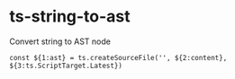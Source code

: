 # ts-string-to-ast

Convert string to AST node

```
const ${1:ast} = ts.createSourceFile('', ${2:content}, ${3:ts.ScriptTarget.Latest})
```
